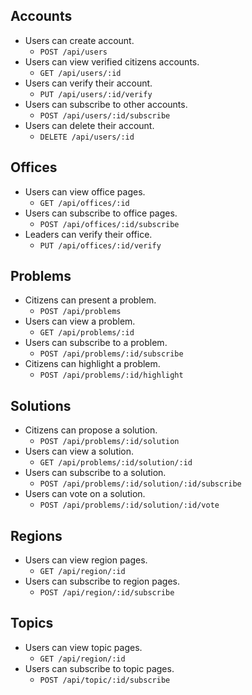 ## Accounts
- Users can create account.
    + ```POST /api/users```
- Users can view verified citizens accounts.
    + ```GET /api/users/:id```
- Users can verify their account.
    + ```PUT /api/users/:id/verify```
- Users can subscribe to other accounts.
    + ```POST /api/users/:id/subscribe```
- Users can delete their account.
    + ```DELETE /api/users/:id```
## Offices
- Users can view office pages.
    + ```GET /api/offices/:id```
- Users can subscribe to office pages.
    + ```POST /api/offices/:id/subscribe```
- Leaders can verify their office.
    + ```PUT /api/offices/:id/verify```
## Problems
- Citizens can present a problem.
    + ```POST /api/problems```
- Users can view a problem.
    + ```GET /api/problems/:id```
- Users can subscribe to a problem.
    + ```POST /api/problems/:id/subscribe```
- Citizens can highlight a problem.
    + ```POST /api/problems/:id/highlight```
## Solutions
- Citizens can propose a solution.
    + ```POST /api/problems/:id/solution```
- Users can view a solution.
    + ```GET /api/problems/:id/solution/:id```
- Users can subscribe to a solution.
    + ```POST /api/problems/:id/solution/:id/subscribe```
- Users can vote on a solution.
    + ```POST /api/problems/:id/solution/:id/vote```
## Regions
- Users can view region pages.
    + ```GET /api/region/:id```
- Users can subscribe to region pages.
    + ```POST /api/region/:id/subscribe```
## Topics
- Users can view topic pages.
    + ```GET /api/region/:id```
- Users can subscribe to topic pages.
    + ```POST /api/topic/:id/subscribe```